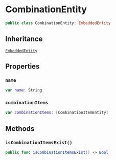 # CombinationEntity

``` swift
public class CombinationEntity: EmbeddedEntity
```

## Inheritance

[`EmbeddedEntity`](api-reference/EmbeddedEntity)

## Properties

### `name`

``` swift
var name: String
```

### `combinationItems`

``` swift
var combinationItems: [CombinationItemEntity]
```

## Methods

### `isCombinationItemsExist()`

``` swift
public func isCombinationItemsExist() -> Bool
```

